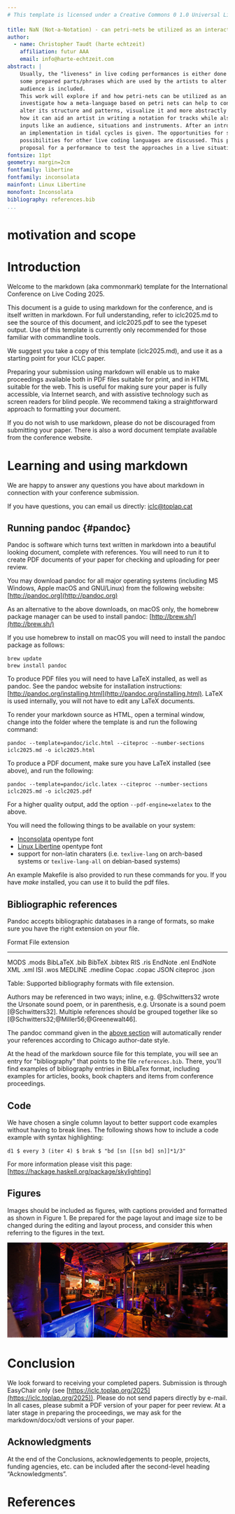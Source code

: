 ```yaml
---
# This template is licensed under a Creative Commons 0 1.0 Universal License (CC0 1.0). Public Domain Dedication.

title: NaN (Not-a-Notation) - can petri-nets be utilized as an interactive notation for live coding?
author:
  - name: Christopher Taudt (harte echtzeit)
    affiliation: futur AAA
    email: info@harte-echtzeit.com
abstract: |
	Usually, the "liveness" in live coding performances is either done by playing from scratch or by utilizing
	some prepared parts/phrases which are used by the artists to alter or improvise on. Very rarely, input from
	audience is included.
	This work will explore if and how petri-nets can be utilized as an interface for external input. It will
	investigate how a meta-language based on petri nets can help to control the flow of a live coding performance,
	alter its structure and patterns, visualize it and more abstractly serve as a notation. It will be analyzed
	how it can aid an artist in writing a notation for tracks while also maintaining flexibility for external
	inputs like an audience, situations and instruments. After an introduction to petri nets, a simple example for
	an implementation in tidal cycles is given. The opportunities for such an approach as well as development
	possibilities for other live coding languages are discussed. This paper submission is accompanied by a
	proposal for a performance to test the approaches in a live situation.
fontsize: 11pt
geometry: margin=2cm
fontfamily: libertine
fontfamily: inconsolata
mainfont: Linux Libertine
monofont: Inconsolata
bibliography: references.bib
...
```


# motivation and scope


# Introduction

Welcome to the markdown (aka commonmark) template for the
International Conference on Live Coding 2025.

This document is a guide to using markdown for the conference, and is
itself written in markdown. For full understanding, refer to
iclc2025.md to see the source of this document, and iclc2025.pdf to
see the typeset output. Use of this template is currently only
recommended for those familiar with commandline tools.

We suggest you take a copy of this template (iclc2025.md), and use it
as a starting point for your ICLC paper.

Preparing your submission using markdown will enable us to make proceedings
available both in PDF files suitable for print, and in HTML suitable
for the web. This is useful for making sure your paper is fully
accessible, via Internet search, and with assistive technology such as
screen readers for blind people. We recommend taking a straightforward approach to
formatting your document.

If you do not wish to use markdown, please do not be discouraged from
submitting your paper. There is also a word document template
available from the conference website.

# Learning and using markdown

We are happy to answer any questions you have about markdown in connection with your
conference submission.

If you have questions, you can email us directly:
  [iclc@toplap.cat](mailto:iclc@toplap.cat)

## Running pandoc {#pandoc}

Pandoc is software which turns text written in markdown into a
beautiful looking document, complete with references. You will need to
run it to create PDF documents of your paper for checking and
uploading for peer review.

You may download pandoc for all major operating systems (including MS
Windows, Apple macOS and GNU/Linux) from the following website:
[http://pandoc.org](http://pandoc.org)

As an alternative to the above downloads, on macOS only, the homebrew
package manager can be used to install pandoc: [http://brew.sh/](http://brew.sh/)

If you use homebrew to install on macOS you will need to install the pandoc package as follows:
```
brew update
brew install pandoc
```

To produce PDF files you will need to have LaTeX installed, as well as
pandoc. See the pandoc website for installation instructions:
[http://pandoc.org/installing.html](http://pandoc.org/installing.html). LaTeX
is used internally, you will not have to edit any LaTeX documents.

To render your markdown source as HTML, open a terminal window, change
into the folder where the template is and run the following command:

~~~~ {.bash}
pandoc --template=pandoc/iclc.html --citeproc --number-sections iclc2025.md -o iclc2025.html
~~~~

To produce a PDF document, make sure you have LaTeX installed (see
above), and run the following:

~~~~ {.bash}
pandoc --template=pandoc/iclc.latex --citeproc --number-sections iclc2025.md -o iclc2025.pdf
~~~~

For a higher quality output, add the option `--pdf-engine=xelatex` to the above. 

You will need the following things to be available on your system:

* [Inconsolata](http://levien.com/type/myfonts/inconsolata.html) opentype font 
* [Linux Libertine](http://www.linuxlibertine.org/index.php?id=91&L=1) opentype font 
* support for non-latin charaters (i.e. `texlive-lang` on arch-based systems or `texlive-lang-all` on debian-based systems)
 
An example Makefile is also provided to run these commands for you. If you have *make* installed, 
you can use it to build the pdf files.

## Bibliographic references

Pandoc accepts bibliographic databases in a range of formats, so make
sure you have the right extension on your file.

  Format            File extension
  ------------      --------------
  MODS              .mods
  BibLaTeX          .bib
  BibTeX            .bibtex
  RIS               .ris
  EndNote           .enl
  EndNote XML       .xml
  ISI               .wos
  MEDLINE           .medline
  Copac             .copac
  JSON citeproc     .json

Table: Supported bibliography formats with file extension.

Authors may be referenced in two ways; inline, e.g. @Schwitters32
wrote the Ursonate sound poem, or in parenthesis, e.g. Ursonate is a
sound poem [@Schwitters32]. Multiple references should be grouped
together like so [@Schwitters32;@Miller56;@Greenewalt46].

The pandoc command given in the [above section](#pandoc) will automatically
render your references according to Chicago author-date style.

At the head of the markdown source file for this template, you will see an entry
for "bibliography" that points to the file `references.bib`. There, you'll find
examples of bibliography entries in BibLaTex format, including examples for
articles, books, book chapters and items from conference proceedings.

## Code

We have chosen a single column layout to better support code examples
without having to break lines. The following shows how to include a
code example with syntax highlighting:

~~~~ {.haskell}
d1 $ every 3 (iter 4) $ brak $ "bd [sn [[sn bd] sn]]*1/3"
~~~~

For more information please visit this page:
[https://hackage.haskell.org/package/skylighting]

## Figures

Images should be included as figures, with captions provided and
formatted as shown in Figure 1. Be prepared for the page layout and
image size to be changed during the editing and layout process, and
consider this when referring to the figures in the text.

![*A descriptive caption should be given for all figures, understandable without reference to the rest of the article.*](images/pomeroy.jpg)

# Conclusion

We look forward to receiving your completed papers. Submission is through EasyChair 
only (see [https://iclc.toplap.org/2025](https://iclc.toplap.org/2025)). Please do not send papers directly by e-mail. 
In all cases, please submit a PDF version of your paper for peer review. At a later 
stage in preparing the proceedings, we may ask for the markdown/docx/odt versions of your paper.

## Acknowledgments

At the end of the Conclusions, acknowledgements to people, projects, funding
agencies, etc. can be included after the second-level heading “Acknowledgments”.


# References
